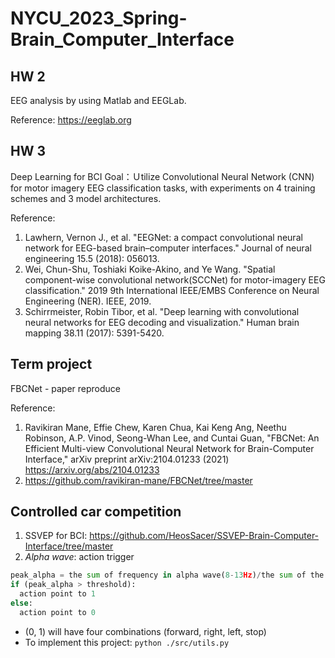 # NYCU_2023_Spring-Brain_Computer_Interface
## HW 2
EEG analysis by using Matlab and EEGLab.

Reference: https://eeglab.org

## HW 3
Deep Learning for BCI 
Goal：Ｕtilize Convolutional Neural Network (CNN) for motor imagery EEG
classification tasks, with experiments on 4 training schemes and 3 model architectures.

Reference:  
1. Lawhern, Vernon J., et al. "EEGNet: a compact convolutional neural network for EEG-based brain–computer interfaces." Journal of neural engineering 15.5 (2018): 056013.  
2. Wei, Chun-Shu, Toshiaki Koike-Akino, and Ye Wang. "Spatial component-wise convolutional network(SCCNet) for motor-imagery EEG classification." 2019 9th International IEEE/EMBS Conference on Neural Engineering (NER). IEEE, 2019.  
3. Schirrmeister, Robin Tibor, et al. "Deep learning with convolutional neural networks for EEG decoding and visualization." Human brain mapping 38.11 (2017): 5391-5420.

## Term project
FBCNet - paper reproduce  

Reference:  
1. Ravikiran Mane, Effie Chew, Karen Chua, Kai Keng Ang, Neethu Robinson, A.P. Vinod, Seong-Whan Lee, and Cuntai Guan, "FBCNet: An Efficient Multi-view Convolutional Neural Network for Brain-Computer Interface," arXiv preprint arXiv:2104.01233 (2021) https://arxiv.org/abs/2104.01233  
2. https://github.com/ravikiran-mane/FBCNet/tree/master

## Controlled car competition
1. SSVEP for BCI: https://github.com/HeosSacer/SSVEP-Brain-Computer-Interface/tree/master  
2. *Alpha wave*: action trigger  
```Python
peak_alpha = the sum of frequency in alpha wave(8-13Hz)/the sum of the frequency in 3-30Hz  
if (peak_alpha > threshold): 
  action point to 1  
else: 
  action point to 0  
```
- (0, 1) will have four combinations (forward, right, left, stop)
- To implement this project: `python ./src/utils.py`


